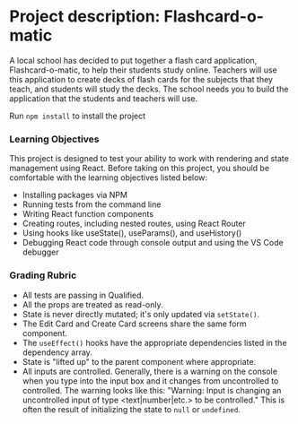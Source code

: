 # Project description: Flashcard-o-matic
A local school has decided to put together a flash card application, Flashcard-o-matic, to help their students study online. Teachers will use this application to create decks of flash cards for the subjects that they teach, and students will study the decks. The school needs you to build the application that the students and teachers will use.

Run `npm install` to install the project

### Learning Objectives
This project is designed to test your ability to work with rendering and state management using React. Before taking on this project, you should be comfortable with the learning objectives listed below:

- Installing packages via NPM
- Running tests from the command line
- Writing React function components
- Creating routes, including nested routes, using React Router
- Using hooks like useState(), useParams(), and useHistory()
- Debugging React code through console output and using the VS Code debugger

### Grading Rubric
- All tests are passing in Qualified.
- All the props are treated as read-only.
- State is never directly mutated; it's only updated via `setState()`.
- The Edit Card and Create Card screens share the same form component.
- The `useEffect()` hooks have the appropriate dependencies listed in the dependency array.
- State is "lifted up" to the parent component where appropriate.
- All inputs are controlled. Generally, there is a warning on the console when you type into the input box and it changes from uncontrolled to controlled. The warning looks like this: "Warning: Input is changing an uncontrolled input of type <text|number|etc.> to be controlled." This is often the result of initializing the state to `null` or `undefined`.
